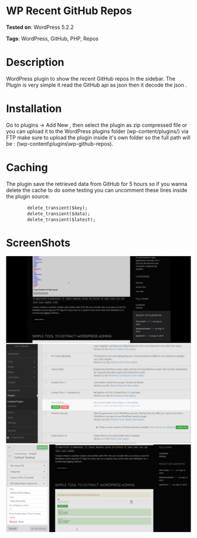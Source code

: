 # WP Recent GitHub Repos
**Tested on**: WordPress 5.2.2

**Tags**: WordPress, GitHub, PHP, Repos

# Description


 WordPress plugin to show the recent GitHub repos In the sidebar.
The Plugin is very simple it read the GitHub api as json then it decode the json .

# Installation

Go to plugins -> Add New , then select the plugin as zip compressed file or you can upload it to the WordPress plugins folder (wp-content/plugins/) via FTP make sure to upload the plugin inside it's own folder so the full path will be :  (\wp-content\plugins\wp-github-repos\).

# Caching

The plugin save the retrieved data from GitHub for 5 hours so if you wanna delete the cache to do some testing you can uncomment these lines inside the plugin source:

			delete_transient($key);
			delete_transient($data);
			delete_transient($latest); 

# ScreenShots
[![](https://raw.githubusercontent.com/Alaa-abdulridha/wp-github-repos/master/1.png)](https://raw.githubusercontent.com/Alaa-abdulridha/wp-github-repos/master/1.png)
[![](https://raw.githubusercontent.com/Alaa-abdulridha/wp-github-repos/master/2.png)](https://raw.githubusercontent.com/Alaa-abdulridha/wp-github-repos/master/2.png)
[![](https://raw.githubusercontent.com/Alaa-abdulridha/wp-github-repos/master/3.png)](https://raw.githubusercontent.com/Alaa-abdulridha/wp-github-repos/master/3.png)


